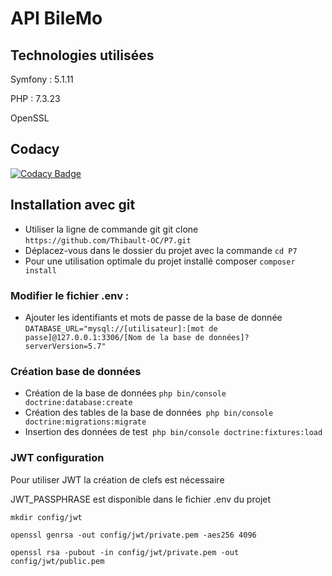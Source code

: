 <h1> API BileMo </h1>




<h2>Technologies utilisées</h2>

<p>Symfony : 5.1.11</p>
<p>PHP : 7.3.23</p>
<p>OpenSSL</p>

<h2>Codacy</h2>

[![Codacy Badge](https://app.codacy.com/project/badge/Grade/c741d7786baf4bf2885193e024cdaf15)](https://www.codacy.com/gh/Thibault-OC/P7/dashboard?utm_source=github.com&amp;utm_medium=referral&amp;utm_content=Thibault-OC/P7&amp;utm_campaign=Badge_Grade)

<h2>Installation avec git</h2>

<ul>
    <li>Utiliser la ligne de commande git git clone <code>https://github.com/Thibault-OC/P7.git</code></li>
    <li>Déplacez-vous dans le dossier du projet avec la commande <code>cd P7</code></li>
    <li>Pour une utilisation optimale du projet installé composer <code>composer install</code></li>
</ul>

<h3>Modifier le fichier .env :</h3>

<ul>
<li>Ajouter les identifiants et mots de passe de la base de donnée <code>DATABASE_URL="mysql://[utilisateur]:[mot de passe]@127.0.0.1:3306/[Nom de la base de données]?serverVersion=5.7"</code></li>
</ul>

<h3>Création base de données </h3>

<ul>
<li>Création de la base de données <code>php bin/console doctrine:database:create</code></li>
<li>Création des tables de la base de données<code> php bin/console doctrine:migrations:migrate</code></li>
<li>Insertion des données de test<code> php bin/console doctrine:fixtures:load</code></li>
</ul>

<h3>JWT configuration</h3>
<p>Pour utiliser JWT la création de clefs est nécessaire</p>
<p>JWT_PASSPHRASE est disponible dans le fichier .env du projet</p>
<code>mkdir config/jwt<br>
openssl genrsa -out config/jwt/private.pem -aes256 4096<br>
openssl rsa -pubout -in config/jwt/private.pem -out config/jwt/public.pem<br>
</code>
